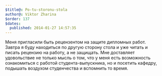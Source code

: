 ```yaml
---
$title@: Po-tu-storonu-stola
author@: Viktor Zharina
$order: 137
$dates:
  published: 2014-01-27 14:57:35
---
```

Меня пригласили быть рецензентом на защите дипломных работ. Завтра я буду находиться по другую сторону стола и уже читать и писать рецензию на работу, а не защищать. Мне доставляет удовольствие не только мысль о том, что у меня есть возможность ознакомиться с работой студента-выпускника, но и посетить кафедру, подышать воздухом студенчества и вспомнить то время.